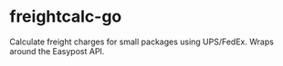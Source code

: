 # freightcalc-go
Calculate freight charges for small packages using UPS/FedEx.  Wraps around the Easypost API.
